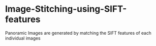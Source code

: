 # Image-Stitching-using-SIFT-features
Panoramic Images are generated by matching the SIFT features of each individual images
